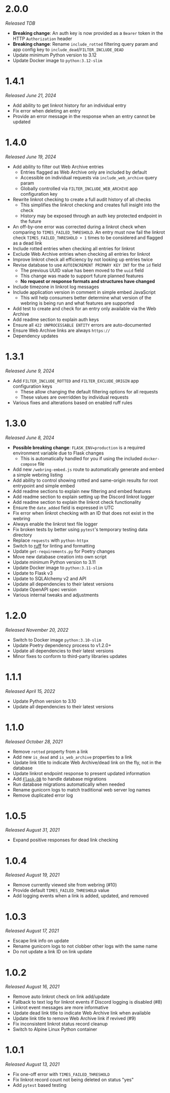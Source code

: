 # 2.0.0

_Released TDB_

- **Breaking change**: An auth key is now provided as a `Bearer` token in the
  HTTP `Authorization` header
- **Breaking change**: Rename `include_rotted` filtering query param and app config key to
  `include_dead`/`FILTER_INCLUDE_DEAD`
- Update minimum Python version to 3.12
- Update Docker image to `python:3.12-slim`

# 1.4.1

_Released June 21, 2024_

- Add ability to get linkrot history for an individual entry
- Fix error when deleting an entry
- Provide an error message in the response when an entry cannot be updated

# 1.4.0

_Released June 19, 2024_

- Add ability to filter out Web Archive entries
  - Entries flagged as Web Archive only are included by default
  - Accessible on individual requests via `include_web_archive` query param
  - Globally controlled via `FILTER_INCLUDE_WEB_ARCHIVE` app configuration key
- Rewrite linkrot checking to create a full audit history of all checks
  - This simplifies the linkrot checking and creates full insight into the check
  - History may be exposed through an auth key protected endpoint in the future
- An off-by-one error was corrected during a linkrot check when comparing to
  `TIMES_FAILED_THRESHOLD`. An entry must now fail the linkrot check `TIMES_FAILED_THRESHOLD + 1`
  times to be considered and flagged as a dead link
- Include rotted entries when checking all entries for linkrot
- Exclude Web Archive entries when checking all entries for linkrot
- Improve linkrot check all efficiency by not looking up entries twice
- Revise database to use `AUTOINCREMENT PRIMARY KEY INT` for the `id` field
  - The previous UUID value has been moved to the `uuid` field
  - This change was made to support future planned features
  - **No request or response formats and structures have changed**
- Include timezone in linkrot log messages
- Include application version in comment in simple embed JavaScript
  - This will help consumers better determine what version of the webring is being run
    and what features are supported
- Add test to create and check for an entry only available via the Web Archive
- Add readme section to explain auth keys
- Ensure all `422 UNPROCESSABLE ENTITY` errors are auto-documented
- Ensure Web Archive links are always `https://`
- Dependency updates

# 1.3.1

_Released June 9, 2024_

- Add `FILTER_INCLUDE_ROTTED` and `FILTER_EXCLUDE_ORIGIN` app configuration keys
  - These allow changing the default filtering options for all requests
  - These values are overridden by individual requests
- Various fixes and alterations based on enabled ruff rules

# 1.3.0

_Released June 8, 2024_

- **Possible breaking change**: `FLASK_ENV=production` is a required environment variable due to
Flask changes
  - This is automatically handled for you if using the included `docker-compose` file
- Add new `/webring-embed.js` route to automatically generate and embed a simple webring listing
- Add ability to control showing rotted and same-origin results for root entrypoint and simple embed
- Add readme sections to explain new filtering and embed features
- Add readme section to explain setting up the Discord linkrot logger
- Add readme section to explain the linkrot check functionality
- Ensure the `date_added` field is expressed in UTC
- Fix error when linkrot checking with an ID that does not exist in the webring
- Always enable the linkrot text file logger
- Fix broken tests by better using `pytest`'s temporary testing data directory
- Replace `requests` with `python-httpx`
- Switch to [ruff](https://docs.astral.sh/ruff/) for linting and formatting
- Update `get-requirements.py` for Poetry changes
- Move new database creation into own script
- Update minimum Python version to 3.11
- Update Docker image to `python:3.11-slim`
- Update to Flask v3
- Update to SQLAlchemy v2 and API
- Update all dependencies to their latest versions
- Update OpenAPI spec version
- Various internal tweaks and adjustments

# 1.2.0

_Released November 20, 2022_

- Switch to Docker image `python:3.10-slim`
- Update Poetry dependency process to v1.2.0+
- Update all dependencies to their latest versions
- Minor fixes to conform to third-party libraries updates


# 1.1.1

_Released  April 15, 2022_

- Update Python version to 3.10
- Update all dependencies to their latest versions

# 1.1.0

_Released October 28, 2021_

- Remove `rotted` property from a link
- Add new `is_dead` and `is_web_archive` properties to a link
- Update link title to indicate Web Archive/dead link on the fly, not in the database
- Update linkrot endpoint response to present updated information
- Add [`Flask-DB`](https://github.com/nickjj/flask-db) to handle database migrations
- Run database migrations automatically when needed
- Rename gunicorn logs to match traditional web server log names
- Remove duplicated error log

# 1.0.5

_Released August 31, 2021_

- Expand positive responses for dead link checking

# 1.0.4

_Released August 19, 2021_

- Remove currently viewed site from webring (#10)
- Provide default `TIMES_FAILED_THRESHOLD` value
- Add logging events when a link is added, updated, and removed

# 1.0.3

_Released August 17, 2021_

- Escape link info on update
- Rename gunicorn logs to not clobber other logs with the same name
- Do not update a link ID on link update

# 1.0.2

_Released August 16, 2021_

- Remove auto linkrot check on link add/update
- Fallback to text log for linkrot events if Discord logging is disabled (#8)
- Linkrot event messages are more informative
- Update dead link title to indicate Web Archive link when available
- Update link title to remove Web Archive link if revived (#9)
- Fix inconsistent linkrot status record cleanup
- Switch to Alpine Linux Python container

# 1.0.1

_Released August 13, 2021_

- Fix one-off error with `TIMES_FAILED_THRESHOLD`
- Fix linkrot record count not being deleted on status "yes"
- Add `pytest` based testing
